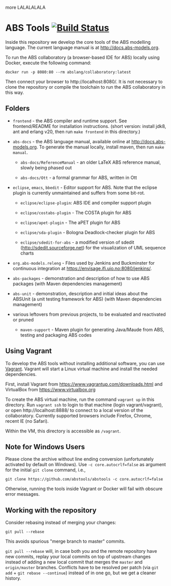 more LALALALALA

ABS Tools [![Build Status](https://envisage.ifi.uio.no:8080/jenkins/buildStatus/icon?job=ABS-All-Bucky)](https://envisage.ifi.uio.no:8080/jenkins/job/ABS-All-Bucky)
=========

Inside this repository we develop the core tools of the ABS modelling
language.  The current language manual is at http://docs.abs-models.org.

To run the ABS collaboratory (a browser-based IDE for ABS) locally using
Docker, execute the following command:

    docker run -p 8080:80 --rm abslang/collaboratory:latest

Then connect your browser to http://localhost:8080/.  It is not necessary to
clone the repository or compile the toolchain to run the ABS collaboratory in this way.


Folders
-------

* `frontend` - the ABS compiler and runtime support.  See frontend/README for
  installation instructions.  (short version: install jdk8, ant and erlang
  v20, then run `make frontend` in this directory.)


* `abs-docs` - the ABS language manual, available online at
  http://docs.abs-models.org.  To generate the manual locally, install maven,
  then run `make manual`.

  * `abs-docs/ReferenceManual` - an older LaTeX ABS reference manual, slowly
    being phased out

  * `abs-docs/Ott` - a formal grammar for ABS, written in Ott


* `eclipse`, `emacs`, `bbedit` - Editor support for ABS.  Note that the
  eclipse plugin is currently unmaintained and suffers from some bit-rot.

    * `eclipse/eclipse-plugin`: ABS IDE and compiler support plugin

    * `eclipse/costabs-plugin` - The COSTA plugin for ABS

    * `eclipse/apet-plugin` - The aPET plugin for ABS

    * `eclipse/sda-plugin` - Bologna Deadlock-checker plugin for ABS

    * `eclipse/sdedit-for-abs` - a modified version of sdedit
      (http://sdedit.sourceforge.net) for the visualization of UML sequence
      charts

* `org.abs-models.releng` - Files used by Jenkins and Buckminster for
  continuous integration at https://envisage.ifi.uio.no:8080/jenkins/.

* `abs-packages` - demonstration and description of how to use ABS
  packages (with Maven dependencies management)

* `abs-unit` - demonstration, description and initial ideas about the
  ABSUnit (a unit testing framework for ABS) (with Maven dependencies
  management)

* various leftovers from previous projects, to be evaluated and
  reactivated or pruned

    * `maven-support` - Maven plugin for generating Java/Maude from ABS,
      testing and packaging ABS codes

Using Vagrant
-------------

To develop the ABS tools without installing additional software, you
can use [Vagrant](https://www.vagrantup.com).  Vagrant will start a
Linux virtual machine and install the needed dependencies.

First, install Vagrant from https://www.vagrantup.com/downloads.html and
VirtualBox from https://www.virtualbox.org

To create the ABS virtual machine, run the command `vagrant up` in this
directory.  Run `vagrant ssh` to login to that machine (login vagrant/vagrant), or open
http://localhost:8888/ to connect to a local version of the collaboratory.
Currently supported browsers include Firefox, Chrome, recent IE (no Safari).

Within the VM, this directory is accessible as `/vagrant`.

Note for Windows Users
----------------------

Please clone the archive without line ending conversion (unfortunately
activated by default on Windows).  Use `-c core.autocrlf=false` as argument
for the initial `git clone` command, i.e.,

    git clone https://github.com/abstools/abstools -c core.autocrlf=false

Otherwise, running the tools inside Vagrant or Docker will fail with obscure
error messages.

Working with the repository
---------------------------

Consider rebasing instead of merging your changes:

    git pull --rebase

This avoids spurious "merge branch to master" commits.

`git pull --rebase` will, in case both you and the remote repository
have new commits, replay your local commits on top of upstream changes
instead of adding a new local commit that merges the `master` and
`origin/master` branches.  Conflicts have to be resolved per patch
(via `git add` + `git rebase --continue`) instead of in one go, but we
get a cleaner history.
